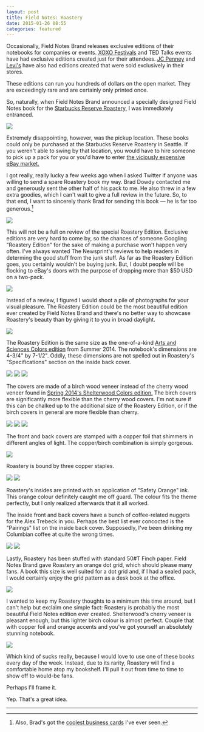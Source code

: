 ```yaml
---
layout: post
title: Field Notes: Roastery
date: 2015-01-26 08:55
categories: featured
---
```


Occasionally, Field Notes Brand releases exclusive editions of their notebooks for companies or events. [XOXO Festivals](http://fieldnotesbrand.com/glitch/) and TED Talks events have had exclusive editions created just for their attendees. [JC Penney](https://www.flickr.com/photos/brinstar/8602173438/) and [Levi's](http://fieldnotesbrand.com/2010/07/08/levis-and-field-notes/) have also had editions created that were sold exclusively in their stores.

These editions can run you hundreds of dollars on the open market. They are exceedingly rare and are certainly only printed once.

So, naturally, when Field Notes Brand announced a specially designed Field Notes book for the [Starbucks Reserve Roastery,](http://fieldnotesbrand.com/2014/11/20/starbucks-reserve-roastery-edition/) I was immediately entranced.

*![](http://thenewsprint.s3.amazonaws.com/media/2015/01/Field-Notes-Roastery-2.jpg)*

Extremely disappointing, however, was the pickup location. These books could only be purchased at the Starbucks Reserve Roastery in Seattle. If you weren't able to swing by that location, you would have to hire someone to pick up a pack for you or you'd have to enter [the viciously expensive eBay market.](http://www.ebay.com/sch/i.html?_odkw=field+notes+roastery&_from=R40%7CR40%7CR40&_osacat=0&_from=R40&_trksid=p2045573.m570.l1313.TR0.TRC0.H0.Xfield+notes+roastery+edition&_nkw=field+notes+roastery+edition&_sacat=0)

I got really, really lucky a few weeks ago when I asked Twitter if anyone was willing to send a spare Roastery book my way. Brad Dowdy contacted me and generously sent the other half of his pack to me. He also threw in a few extra goodies, which I can't wait to give a full review in the future. So, to that end, I want to sincerely thank Brad for sending this book — he is far too generous.[^1]

![](http://thenewsprint.s3.amazonaws.com/media/2015/01/Field-Notes-Roastery-1.jpg)

This will not be a full on review of the special Roastery Edition. Exclusive editions are very hard to come by, so the chances of someone Googling "Roastery Edition" for the sake of making a purchase won't happen very often. I've always wanted The Newsprint's reviews to help readers in determing the good stuff from the junk stuff. As far as the Roastery Edition goes, you certainly wouldn't be buying junk. But, I doubt people will be flocking to eBay's doors with the purpose of dropping more than $50 USD on a two-pack.

![](http://thenewsprint.s3.amazonaws.com/media/2015/01/Field-Notes-Roastery-9.jpg)

Instead of a review, I figured I would shoot a pile of photographs for your visual pleasure. The Roastery Edition could be the most beautiful edition ever created by Field Notes Brand and there's no better way to showcase Roastery's beauty than by giving it to you in broad daylight.

![](http://thenewsprint.s3.amazonaws.com/media/2015/01/Field-Notes-Roastery-8.jpg)

The Roastery Edition is the same size as the one-of-a-kind [Arts and Sciences Colors edition](http://thenewsprint.co/2014/06/16/field-notes-arts-and-sciences/) from Summer 2014. The notebook's dimensions are 4-3/4" by 7-1/2". Oddly, these dimensions are not spelled out in Roastery's "Specifications" section on the inside back cover.

*![](http://thenewsprint.s3.amazonaws.com/media/2015/01/Field-Notes-Roastery-6.jpg)*
*![](http://thenewsprint.s3.amazonaws.com/media/2015/01/Field-Notes-Roastery-7.jpg)*
*![](http://thenewsprint.s3.amazonaws.com/media/2015/01/Field-Notes-Roastery-16.jpg)*

The covers are made of a birch wood veneer instead of the cherry wood veneer found in [Spring 2014's Shelterwood Colors edition.](http://thenewsprint.co/2014/03/31/on-my-desk-field-notes-shelterwood-edition/) The birch covers are significantly more flexible than the cherry wood covers. I'm not sure if this can be chalked up to the additional size of the Roastery Edition, or if the birch covers in general are more flexible than cherry.

![](http://thenewsprint.s3.amazonaws.com/media/2015/01/Field-Notes-Roastery-13.jpg)
![](http://thenewsprint.s3.amazonaws.com/media/2015/01/Field-Notes-Roastery-12.jpg)
![](http://thenewsprint.s3.amazonaws.com/media/2015/01/Field-Notes-Roastery-11.jpg)

The front and back covers are stamped with a copper foil that shimmers in different angles of light. The copper/birch combination is simply gorgeous. 

![](http://thenewsprint.s3.amazonaws.com/media/2015/01/Field-Notes-Roastery-15.jpg)

Roastery is bound by three copper staples.

*![](http://thenewsprint.s3.amazonaws.com/media/2015/01/Field-Notes-Roastery-4.jpg)*
*![](http://thenewsprint.s3.amazonaws.com/media/2015/01/Field-Notes-Roastery-5.jpg)*

Roastery's insides are printed with an application of "Safety Orange" ink. This orange colour definitely caught me off guard. The colour fits the theme perfectly, but I only realized afterwards that it all worked.

The inside front and back covers have a bunch of coffee-related nuggets for the Alex Trebeck in you. Perhaps the best list ever concocted is the "Pairings" list on the inside back cover. Supposedly, I've been drinking my Columbian coffee at quite the wrong times.

![](http://thenewsprint.s3.amazonaws.com/media/2015/01/Field-Notes-Roastery-14.jpg)
![](http://thenewsprint.s3.amazonaws.com/media/2015/01/Field-Notes-Roastery-3.jpg)

Lastly, Roastery has been stuffed with standard 50#T Finch paper. Field Notes Brand gave Roastery an orange dot grid, which should please many fans. A book this size is well suited for a dot grid and, if I had a sealed pack, I would certainly enjoy the grid pattern as a desk book at the office.

*![](http://thenewsprint.s3.amazonaws.com/media/2015/01/Field-Notes-Roastery-17.jpg)*

I wanted to keep my Roastery thoughts to a minimum this time around, but I can't help but exclaim one simple fact: Roastery is probably the most beautiful Field Notes edition ever created. Shelterwood's cherry veneer is pleasant enough, but this lighter birch colour is almost perfect. Couple that with copper foil and orange accents and you've got yourself an absolutely stunning notebook.  

*![](http://thenewsprint.s3.amazonaws.com/media/2015/01/Field-Notes-Roastery-10.jpg)*

Which kind of sucks really, because I would love to use one of these books every day of the week. Instead, due to its rarity, Roastery will find a comfortable home atop my bookshelf. I'll pull it out from time to time to show off to would-be fans.

Perhaps I'll frame it.

Yep. That's a great idea.

---

[^1]: Also, Brad's got the [coolest business cards](http://instagram.com/p/spTjaZGTgl/?modal=true) I've ever seen. 